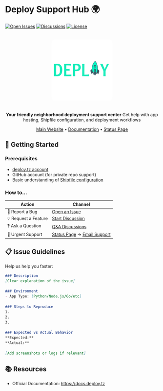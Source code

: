 # Deploy Support Hub 🌍

[![Open Issues](https://img.shields.io/github/issues/deploytz/support?color=important&label=Active%20Issues)](https://github.com/deploytz/support/issues)
[![Discussions](https://img.shields.io/github/discussions/deploytz/support?color=blueviolet&label=Community%20Help)](https://github.com/deploytz/support/discussions)
[![License](https://img.shields.io/badge/License-MIT-green.svg)](LICENSE)

<div align="center">
  <img src="/images/logo-transparent.png" alt="deploy.tz Logo" width="200" style="border-radius: 10px; margin: 20px 0;">

  **Your friendly neighborhood deployment support center**
  Get help with app hosting, Shipfile configuration, and deployment workflows

  [Main Website](https://deploy.tz) • [Documentation](https://deploy.tz/docs) • [Status Page](https://status.deploy.tz)
</div>

## 🚀 Getting Started

### Prerequisites
- [deploy.tz account](https://deploy.tz/signup)
- GitHub account (for private repo support)
- Basic understanding of [Shipfile configuration](https://deploy.tz/shipfile)

### How to...
| Action                      | Channel                          |
|-----------------------------|-----------------------------------|
| 🐛 Report a Bug             | [Open an Issue](https://github.com/deploytz/support/issues/new?template=bug_report.md) |
| 💡 Request a Feature        | [Start Discussion](https://github.com/deploytz/support/discussions/new?category=ideas) |
| ❓ Ask a Question           | [Q&A Discussions](https://github.com/deploytz/support/discussions/categories/q-a) |
| 🚨 Urgent Support           | [Status Page](https://status.deploy.tz) → [Email Support](mailto:support@deploy.tz) |

## 📋 Issue Guidelines
Help us help you faster:

```markdown
### Description
[Clear explanation of the issue]

### Environment
- App Type: [Python/Node.js/Go/etc]

### Steps to Reproduce
1.
2.
3.

### Expected vs Actual Behavior
**Expected:**
**Actual:**

[Add screenshots or logs if relevant]
```

## 📚 Resources

- Official Documentation: https://docs.deploy.tz
